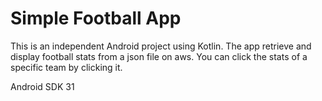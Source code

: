 # Simple Football App
 This is an independent Android project using Kotlin. The app retrieve and display football stats from a json file on aws. You can click the stats of a specific team by clicking it.
 
 Android SDK 31
 
